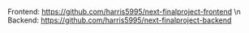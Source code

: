Frontend: https://github.com/harris5995/next-finalproject-frontend \n
Backend: https://github.com/harris5995/next-finalproject-backend 
